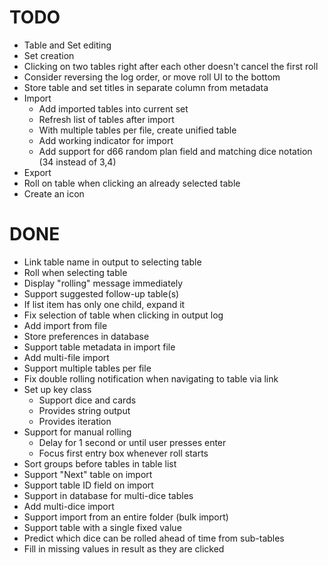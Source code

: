 # TODO
* Table and Set editing
* Set creation
* Clicking on two tables right after each other doesn't cancel the first roll
* Consider reversing the log order, or move roll UI to the bottom
* Store table and set titles in separate column from metadata
* Import
  * Add imported tables into current set
  * Refresh list of tables after import
  * With multiple tables per file, create unified table
  * Add working indicator for import
  * Add support for d66 random plan field and matching dice notation (34 instead of 3,4)
* Export
* Roll on table when clicking an already selected table
* Create an icon

# DONE
* Link table name in output to selecting table
* Roll when selecting table
* Display "rolling" message immediately
* Support suggested follow-up table(s)
* If list item has only one child, expand it
* Fix selection of table when clicking in output log
* Add import from file
* Store preferences in database
* Support table metadata in import file
* Add multi-file import
* Support multiple tables per file
* Fix double rolling notification when navigating to table via link
* Set up key class
  * Support dice and cards
  * Provides string output
  * Provides iteration
* Support for manual rolling
  * Delay for 1 second or until user presses enter
  * Focus first entry box whenever roll starts
* Sort groups before tables in table list
* Support "Next" table on import
* Support table ID field on import
* Support in database for multi-dice tables
* Add multi-dice import
* Support import from an entire folder (bulk import)
* Support table with a single fixed value
* Predict which dice can be rolled ahead of time from sub-tables
* Fill in missing values in result as they are clicked

